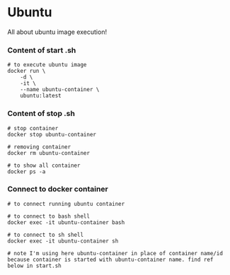 # Ubuntu
All about ubuntu image execution!

### Content of start .sh

	# to execute ubuntu image
	docker run \
		-d \
		-it \
		--name ubuntu-container \
		ubuntu:latest

### Content of stop .sh

	# stop container
	docker stop ubuntu-container
	
	# removing container
	docker rm ubuntu-container
	
	# to show all container
	docker ps -a

###  Connect to docker container

	# to connect running ubuntu container
	
	# to connect to bash shell
	docker exec -it ubuntu-container bash
	
	# to connect to sh shell
	docker exec -it ubuntu-container sh
	
	# note I'm using here ubuntu-container in place of container name/id because container is started with ubuntu-container name. find ref below in start.sh 	
